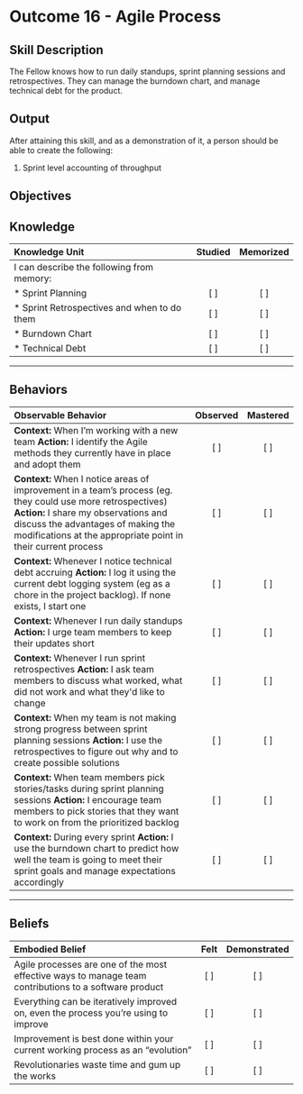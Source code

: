 # Outcome 16 - Agile Process

**Skill Description**
----------
The Fellow knows how to run daily standups, sprint planning sessions and retrospectives. They can manage the burndown chart, and manage technical debt for the product.

**Output**
----------
After attaining this skill, and as a demonstration of it, a person should be able to create the following:

1. Sprint level accounting of throughput


**Objectives**
----------
## **Knowledge**


| Knowledge Unit   |      Studied      | Memorized |
|:-------------|:------------------:|:--------:|
| I can describe the following from memory: | | |
| * Sprint Planning | [ ] | [ ]  |
| * Sprint Retrospectives and when to do them     | [ ] | [ ]  |
| * Burndown Chart      | [ ] | [ ]  |
| * Technical Debt     | [ ] | [ ]  |


----------


## **Behaviors**

| Observable Behavior   |      Observed      | Mastered |
|:-------------|:------------------:|:--------:|
| **Context:** When I’m working with a new team **Action:** I identify the Agile methods they currently have in place and adopt them | [ ] | [ ]  |
| **Context:** When I notice areas of improvement in a team’s process (eg. they could use more retrospectives) **Action:** I share my observations and discuss the advantages of making the modifications at the appropriate point in their current process |   [ ]   |   [ ]  |
| **Context:** Whenever I notice technical debt accruing **Action:** I log it using the current debt logging system (eg as a chore in the project backlog). If none exists, I start one | [ ] |    [ ] |
| **Context:** Whenever I run daily standups **Action:** I urge team members to keep their updates short | [ ] |    [ ] |
| **Context:** Whenever I run sprint retrospectives **Action:** I ask team members to discuss what worked, what did not work and what they'd like to change | [ ] |    [ ] |
| **Context:** When my team is not making strong progress between sprint planning sessions **Action:** I use the retrospectives to figure out why and to create possible solutions | [ ] |    [ ] |
| **Context:** When team members pick stories/tasks during sprint planning sessions **Action:** I encourage team members to pick stories that they want to work on from the prioritized backlog | [ ] |    [ ] |
| **Context:** During every sprint **Action:** I use the burndown chart to predict how well the team is going to meet their sprint goals and manage expectations accordingly  | [ ] |    [ ] |


----------


## **Beliefs**


| Embodied Belief   |      Felt      | Demonstrated |
|:-------------|:------------------:|:--------:|
| Agile processes are one of the most effective ways to manage team contributions to a software product | [ ] | [ ]  |
| Everything can be iteratively improved on, even the process you’re using to improve  | [ ] | [ ]  |
| Improvement is best done within your current working process as an “evolution”   | [ ] | [ ]  |
| Revolutionaries waste time and gum up the works  | [ ] | [ ]  |
